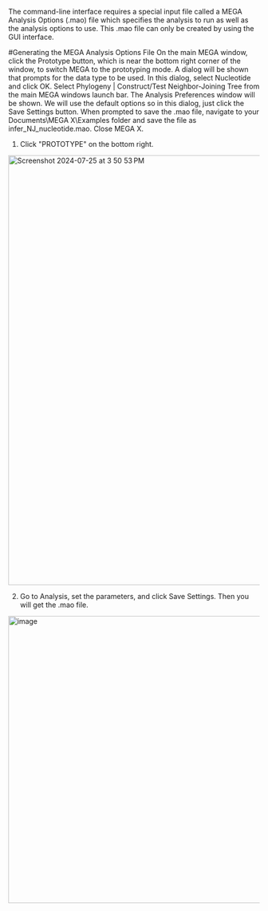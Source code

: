 The command-line interface requires a special input file called a MEGA Analysis Options (.mao) file which specifies the analysis to run as well as the analysis options to use. This .mao file can only be created by using the GUI interface.

#Generating the MEGA Analysis Options File
On the main MEGA window, click the Prototype button, which is near the bottom right corner of the window, to switch MEGA to the prototyping mode. A dialog will be shown that prompts for the data type to be used. In this
dialog, select Nucleotide and click OK.
Select Phylogeny | Construct/Test Neighbor-Joining Tree from the main MEGA windows launch bar.
The Analysis Preferences window will be shown. We will use the default options so in this dialog, just click the Save Settings button.
When prompted to save the .mao file, navigate to your Documents\MEGA X\Examples folder and save the file as infer_NJ_nucleotide.mao.
Close MEGA X.

1. Click "PROTOTYPE" on the bottom right.
<img width="862" alt="Screenshot 2024-07-25 at 3 50 53 PM" src="https://github.com/user-attachments/assets/0498a3ed-8c76-4443-ab1e-c6cf4737476e">

2. Go to Analysis, set the parameters, and click Save Settings. Then you will get the .mao file.
<img width="576" alt="image" src="https://github.com/user-attachments/assets/0ab81b24-e51b-4e26-b017-ec4dfc631078">
